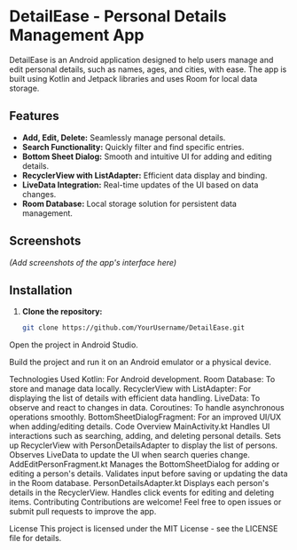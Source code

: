 # DetailEase - Personal Details Management App

DetailEase is an Android application designed to help users manage and edit personal details, such as names, ages, and cities, with ease. The app is built using Kotlin and Jetpack libraries and uses Room for local data storage. 

## Features

- **Add, Edit, Delete:** Seamlessly manage personal details.
- **Search Functionality:** Quickly filter and find specific entries.
- **Bottom Sheet Dialog:** Smooth and intuitive UI for adding and editing details.
- **RecyclerView with ListAdapter:** Efficient data display and binding.
- **LiveData Integration:** Real-time updates of the UI based on data changes.
- **Room Database:** Local storage solution for persistent data management.

## Screenshots

*(Add screenshots of the app's interface here)*

## Installation

1. **Clone the repository:**

   ```bash
   git clone https://github.com/YourUsername/DetailEase.git
Open the project in Android Studio.

Build the project and run it on an Android emulator or a physical device.

Technologies Used
Kotlin: For Android development.
Room Database: To store and manage data locally.
RecyclerView with ListAdapter: For displaying the list of details with efficient data handling.
LiveData: To observe and react to changes in data.
Coroutines: To handle asynchronous operations smoothly.
BottomSheetDialogFragment: For an improved UI/UX when adding/editing details.
Code Overview
MainActivity.kt
Handles UI interactions such as searching, adding, and deleting personal details.
Sets up RecyclerView with PersonDetailsAdapter to display the list of persons.
Observes LiveData to update the UI when search queries change.
AddEditPersonFragment.kt
Manages the BottomSheetDialog for adding or editing a person's details.
Validates input before saving or updating the data in the Room database.
PersonDetailsAdapter.kt
Displays each person's details in the RecyclerView.
Handles click events for editing and deleting items.
Contributing
Contributions are welcome! Feel free to open issues or submit pull requests to improve the app.

License
This project is licensed under the MIT License - see the LICENSE file for details.

